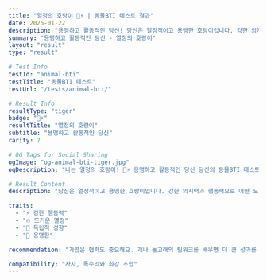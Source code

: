```yaml
---
title: "열정의 호랑이 🐯⚡ | 동물BTI 테스트 결과"
date: 2025-01-22
description: "용맹하고 활동적인 당신! 당신은 열정적이고 용맹한 호랑이입니다. 강한 의지력과 행동력으로 어떤 도전도 두려워하지 않아요. 독립적이고 자신만의 길을 개척하는 것을 좋아합니다...."
summary: "용맹하고 활동적인 당신 - 열정의 호랑이"
layout: "result"
type: "result"

# Test Info
testId: "animal-bti"
testTitle: "동물BTI 테스트"
testUrl: "/tests/animal-bti/"

# Result Info
resultType: "tiger"
badge: "🐯⚡"
resultTitle: "열정의 호랑이"
subtitle: "용맹하고 활동적인 당신"
rarity: 7

# OG Tags for Social Sharing
ogImage: "og-animal-bti-tiger.jpg"
ogDescription: "나는 열정의 호랑이! 🐯⚡ 용맹하고 활동적인 당신 당신의 동물BTI 테스트 결과는?"

# Result Content
description: "당신은 열정적이고 용맹한 호랑이입니다. 강한 의지력과 행동력으로 어떤 도전도 두려워하지 않아요. 독립적이고 자신만의 길을 개척하는 것을 좋아합니다."

traits:
  - "⚡ 강한 행동력"
  - "🔥 뜨거운 열정"
  - "🎯 독립적 성향"
  - "💪 용맹함"

recommendation: "가끔은 협력도 중요해요. 개나 돌고래의 팀워크를 배우면 더 큰 성과를 낼 수 있어요."

compatibility: "사자, 독수리와 최강 조합"
---
```

